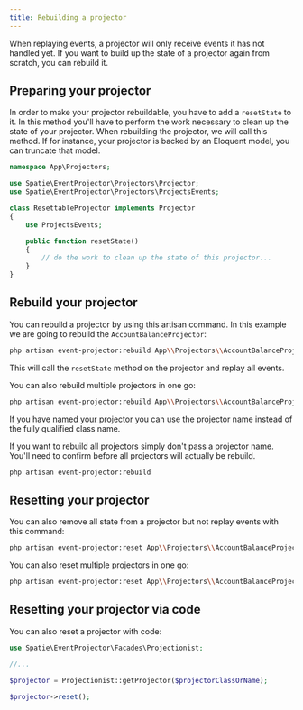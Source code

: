 ```yaml
---
title: Rebuilding a projector
---
```


When replaying events, a projector will only receive events it has not handled yet. If you want to build up the state of a projector again from scratch, you can rebuild it.

## Preparing your projector

In order to make your projector rebuildable, you have to add a `resetState` to it. In this method you'll have to perform the work necessary to clean up the state of your projector. When rebuilding the projector, we will call this method. If for instance, your projector is backed by an Eloquent model, you can truncate that model.

```php
namespace App\Projectors;

use Spatie\EventProjector\Projectors\Projector;
use Spatie\EventProjector\Projectors\ProjectsEvents;

class ResettableProjector implements Projector
{
    use ProjectsEvents;

    public function resetState()
    {
        // do the work to clean up the state of this projector...
    }
}
```

## Rebuild your projector

You can rebuild a projector by using this artisan command. In this example we are going to rebuild the `AccountBalanceProjector`:

```bash
php artisan event-projector:rebuild App\\Projectors\\AccountBalanceProjector
```

This will call the `resetState` method on the projector and replay all events.

You can also rebuild multiple projectors in one go:

```bash
php artisan event-projector:rebuild App\\Projectors\\AccountBalanceProjector App\Projectors\AnotherProjector
```

If you have [named your projector](https://docs.spatie.be/laravel-event-projector/v1/handling-events/using-projectors#naming-projectors) you can use the projector name instead of the fully qualified class name.

If you want to rebuild all projectors simply don't pass a projector name. You'll need to confirm before all projectors will actually be rebuild.

```bash
php artisan event-projector:rebuild 
```

## Resetting your projector

You can also remove all state from a projector but not replay events with this command:

```bash
php artisan event-projector:reset App\\Projectors\\AccountBalanceProjector
```

You can also reset multiple projectors in one go:

```bash
php artisan event-projector:reset App\\Projectors\\AccountBalanceProjector App\Projectors\AnotherProjector
```

## Resetting your projector via code

You can also reset a projector with code:

```php
use Spatie\EventProjector\Facades\Projectionist;

//...

$projector = Projectionist::getProjector($projectorClassOrName);

$projector->reset();
```

